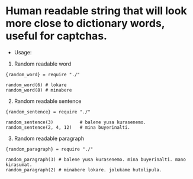Human readable string that will look more close to dictionary words, useful for captchas.
=========================================================================================

* Usage:

1. Random readable word

```
{random_word} = require "./"

random_word(6) # lokare
random_word(8) # minabere
```

2. Random readable sentence

```
{random_sentence} = require "./"

random_sentence(3) 			# balene yusa kurasenemo.
random_sentence(2, 4, 12) 	# mina buyerinalti.
```

3. Random readable paragraph

```
{random_paragraph} = require "./"

random_paragraph(3) # balene yusa kurasenemo. mina buyerinalti. mano kirasumat.
random_paragraph(2) # minabere lokare. jolukame hutolipula.
```